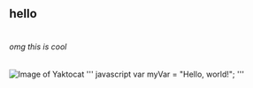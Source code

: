 # <h2>hello <h2>
# <h6>omg this is cool <h6>
<alt text>![Image of Yaktocat](https://octodex.github.com/images/yaktocat.png)
''' javascript
var myVar = "Hello, world!";
'''
